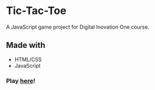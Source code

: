 # Tic-Tac-Toe

A JavaScript game project for Digital Inovation One course.

## Made with
- HTML/CSS
- JavaScript

### Play [here](https://marcus-ferreira.github.io/tic-tac-toe/)!